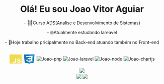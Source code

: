 
<div align="center">
 <h1>Olá! Eu sou Joao Vitor Aguiar</h1>    
  <p>- 👨‍🎓Curso ADS(Analise e Desenvolvimento de Sistemas)</p>
  <p>- 🤓Atualmente estudando lareavel</p>  
  <p>- 💼Hoje trabalho pricipalmente no Back-end atuando também no Front-end</p> 
</div>
<div align="center" style="display: inline_block"><br>
  <img align="center" alt="Joao-Js" height="30" width="40" src="https://raw.githubusercontent.com/devicons/devicon/master/icons/javascript/javascript-plain.svg"
  <img align="center" alt="Joao-HTML" height="30" width="40" src="https://raw.githubusercontent.com/devicons/devicon/master/icons/html5/html5-original.svg">
  <img align="center" alt="Joao-CSS" height="30" width="40" src="https://raw.githubusercontent.com/devicons/devicon/master/icons/css3/css3-original.svg">
  <img align="center" alt="Joao-php" height="30" width="40" src="https://cdn.jsdelivr.net/gh/devicons/devicon/icons/php/php-original.svg" />
  <img align="center" alt="Joao-laravel" height="30" width="40" src="https://laravel.com/img/logomark.min.svg" />
  <img align="center" alt="Joao-node" height="30" width="40" src="https://nodejs.org/static/images/logo.svg" />
  <img align="center" alt="Joao-chartjs" height="30" width="40"  src="https://www.chartjs.org/img/chartjs-logo.svg" />
</div>
  
</p>
<div align="center">
  <a href="https://github.com/joao-v170r">
  <img height="200em" src="https://github-readme-stats.vercel.app/api?username=joao-v170r&show_icons=true&theme=tokyonight&include_all_commits=true&count_private=true&title_color=9875ff&bg_color=30,250154,040775&text_color=ffffff&icon_color=ffffff&locale=pt-br&count_private=true"/>
  <!--<img height="180em" src="https://github-readme-stats.vercel.app/api/top-langs/?username=anuraghazra&hide=typerScript&layout=compact&langs_count=7&theme=tokyonight&title_color=9875ff&bg_color=30,250154,040775&text_color=ffffff&locale=pt-br"/>-->
</div>
<div align="center"> 
  <a href = "mailto:joaovitor@sempreceub.com"><img src="https://img.shields.io/badge/-Gmail-%23333?style=for-the-badge&logo=gmail&logoColor=white" target="_blank"></a>
  <a href="https://www.linkedin.com/in/joaovitoraguiarsilva" target="_blank"><img src="https://img.shields.io/badge/-LinkedIn-%230077B5?style=for-the-badge&logo=linkedin&logoColor=white" target="_blank"></a>  
</div>
